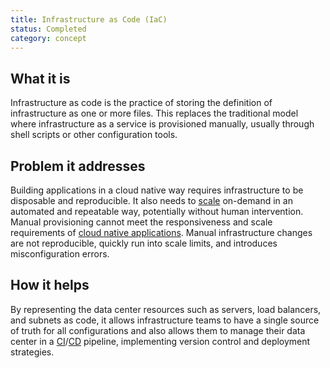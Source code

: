 ```yaml
---
title: Infrastructure as Code (IaC)
status: Completed
category: concept
---
```


## What it is

Infrastructure as code is the practice of storing the definition of infrastructure as one or more files. 
This replaces the traditional model where infrastructure as a service is provisioned manually, 
usually through shell scripts or other configuration tools.

## Problem it addresses

Building applications in a cloud native way requires infrastructure to be disposable and reproducible. 
It also needs to [scale](/scalability/) on-demand in an automated and repeatable way, potentially without human intervention. 
Manual provisioning cannot meet the responsiveness and scale requirements of [cloud native applications](/cloud-native-apps/). 
Manual infrastructure changes are not reproducible, quickly run into scale limits, and introduces misconfiguration errors.

## How it helps

By representing the data center resources such as servers, load balancers, and subnets as code, 
it allows infrastructure teams to have a single source of truth for all configurations and 
also allows them to manage their data center in a [CI](/continuous-integration/)/[CD](/continuous-delivery/) pipeline, 
implementing version control and deployment strategies.
